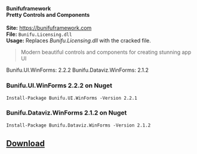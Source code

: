 #### Bunifuframework <br> Pretty Controls and Components

**Site:** https://bunifuframework.com  
**File:** `Bunifu.Licensing.dll`  
**Usage:** Replaces *Bunifu.Licensing.dll* with the cracked file.


> Modern beautiful controls and components for creating stunning app UI

Bunifu.UI.WinForms: 2.2.2 
Bunifu.Dataviz.WinForms: 2.1.2

### Bunifu.UI.WinForms 2.2.2 on Nuget
```
Install-Package Bunifu.UI.WinForms -Version 2.2.1
```

### Bunifu.Dataviz.WinForms 2.1.2 on Nuget  
```
Install-Package Bunifu.Dataviz.WinForms -Version 2.1.2
```

## [Download](https://github.com/cydolo/CyberReverse/releases/download/10.0/Bunifu.Licensing.rar)
